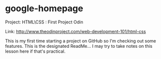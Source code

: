 # google-homepage

Project: HTML\CSS : First Project Odin

Link: http://www.theodinproject.com/web-development-101/html-css


This is my first time starting a project on GitHub so I'm checking out some features. 
This is the designated ReadMe... I may try to take notes on this lesson here if that's practical. 
